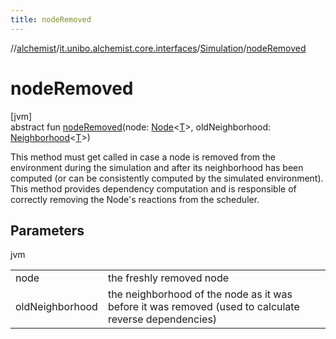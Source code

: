 ```yaml
---
title: nodeRemoved
---
```

//[alchemist](../../../index.html)/[it.unibo.alchemist.core.interfaces](../index.html)/[Simulation](index.html)/[nodeRemoved](node-removed.html)



# nodeRemoved



[jvm]\
abstract fun [nodeRemoved](node-removed.html)(node: [Node](../../it.unibo.alchemist.model.interfaces/-node/index.html)<[T](../-scheduler/index.html)>, oldNeighborhood: [Neighborhood](../../it.unibo.alchemist.model.interfaces/-neighborhood/index.html)<[T](../-scheduler/index.html)>)



This method must get called in case a node is removed from the environment during the simulation and after its neighborhood has been computed (or can be consistently computed by the simulated environment). This method provides dependency computation and is responsible of correctly removing the Node's reactions from the scheduler.



## Parameters


jvm

| | |
|---|---|
| node | the freshly removed node |
| oldNeighborhood | the neighborhood of the node as it was before it was removed (used to calculate reverse dependencies) |




